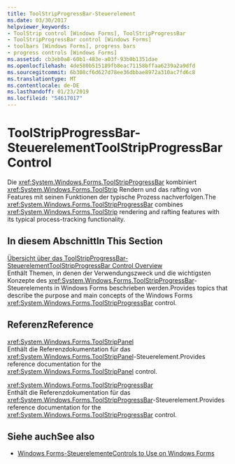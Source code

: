 ```yaml
---
title: ToolStripProgressBar-Steuerelement
ms.date: 03/30/2017
helpviewer_keywords:
- ToolStrip control [Windows Forms], ToolStripProgressBar
- ToolStripProgressBar control [Windows Forms]
- toolbars [Windows Forms], progress bars
- progress controls [Windows Forms]
ms.assetid: cb3eb0a8-60b1-483e-a03f-93b0b1351dae
ms.openlocfilehash: 4de580b515189fb8eac71158bffaa6239a2a9dfd
ms.sourcegitcommit: 6b308cf6d627d78ee36dbbae8972a310ac7fd6c8
ms.translationtype: MT
ms.contentlocale: de-DE
ms.lasthandoff: 01/23/2019
ms.locfileid: "54617017"
---
```

# <a name="toolstripprogressbar-control"></a><span data-ttu-id="34e55-102">ToolStripProgressBar-Steuerelement</span><span class="sxs-lookup"><span data-stu-id="34e55-102">ToolStripProgressBar Control</span></span>
<span data-ttu-id="34e55-103">Die <xref:System.Windows.Forms.ToolStripProgressBar> kombiniert <xref:System.Windows.Forms.ToolStrip> Rendern und das rafting von Features mit seinen Funktionen der typische Prozess nachverfolgen.</span><span class="sxs-lookup"><span data-stu-id="34e55-103">The <xref:System.Windows.Forms.ToolStripProgressBar> combines <xref:System.Windows.Forms.ToolStrip> rendering and rafting features with its typical process-tracking functionality.</span></span>  
  
## <a name="in-this-section"></a><span data-ttu-id="34e55-104">In diesem Abschnitt</span><span class="sxs-lookup"><span data-stu-id="34e55-104">In This Section</span></span>  
 [<span data-ttu-id="34e55-105">Übersicht über das ToolStripProgressBar-Steuerelement</span><span class="sxs-lookup"><span data-stu-id="34e55-105">ToolStripProgressBar Control Overview</span></span>](../../../../docs/framework/winforms/controls/toolstripprogressbar-control-overview.md)  
 <span data-ttu-id="34e55-106">Enthält Themen, in denen der Verwendungszweck und die wichtigsten Konzepte des <xref:System.Windows.Forms.ToolStripProgressBar>-Steuerelements in Windows Forms beschrieben werden.</span><span class="sxs-lookup"><span data-stu-id="34e55-106">Provides topics that describe the purpose and main concepts of the Windows Forms <xref:System.Windows.Forms.ToolStripProgressBar> control.</span></span>  
  
## <a name="reference"></a><span data-ttu-id="34e55-107">Referenz</span><span class="sxs-lookup"><span data-stu-id="34e55-107">Reference</span></span>  
 <xref:System.Windows.Forms.ToolStripPanel>  
 <span data-ttu-id="34e55-108">Enthält die Referenzdokumentation für das <xref:System.Windows.Forms.ToolStripPanel>-Steuerelement.</span><span class="sxs-lookup"><span data-stu-id="34e55-108">Provides reference documentation for the <xref:System.Windows.Forms.ToolStripPanel> control.</span></span>  
  
 <xref:System.Windows.Forms.ToolStripProgressBar>  
 <span data-ttu-id="34e55-109">Enthält die Referenzdokumentation für das <xref:System.Windows.Forms.ToolStripProgressBar>-Steuerelement.</span><span class="sxs-lookup"><span data-stu-id="34e55-109">Provides reference documentation for the <xref:System.Windows.Forms.ToolStripProgressBar> control.</span></span>  
  
## <a name="see-also"></a><span data-ttu-id="34e55-110">Siehe auch</span><span class="sxs-lookup"><span data-stu-id="34e55-110">See also</span></span>
- [<span data-ttu-id="34e55-111">Windows Forms-Steuerelemente</span><span class="sxs-lookup"><span data-stu-id="34e55-111">Controls to Use on Windows Forms</span></span>](../../../../docs/framework/winforms/controls/controls-to-use-on-windows-forms.md)
